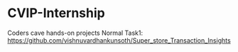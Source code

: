 # CVIP-Internship
Coders cave hands-on projects
Normal Task1: https://github.com/vishnuvardhankunsoth/Super_store_Transaction_Insights
